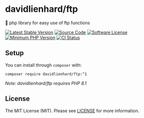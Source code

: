 # davidlienhard/ftp
🐘 php library for easy use of ftp functions

[![Latest Stable Version](https://img.shields.io/packagist/v/davidlienhard/ftp.svg?style=flat-square)](https://packagist.org/packages/davidlienhard/ftp)
[![Source Code](https://img.shields.io/badge/source-davidlienhard/ftp-blue.svg?style=flat-square)](https://github.com/davidlienhard/ftp)
[![Software License](https://img.shields.io/badge/license-MIT-brightgreen.svg?style=flat-square)](https://github.com/davidlienhard/ftp/blob/master/LICENSE)
[![Minimum PHP Version](https://img.shields.io/badge/php-%3E%3D%208.0-8892BF.svg?style=flat-square)](https://php.net/)
[![CI Status](https://github.com/davidlienhard/ftp/actions/workflows/check.yml/badge.svg)](https://github.com/davidlienhard/ftp/actions/workflows/check.yml)

## Setup

You can install through `composer` with:

```
composer require davidlienhard/ftp:^1
```

*Note: davidlienhard/ftp requires PHP 8.1*

## License

The MIT License (MIT). Please see [LICENSE](https://github.com/davidlienhard/ftp/blob/master/LICENSE) for more information.
